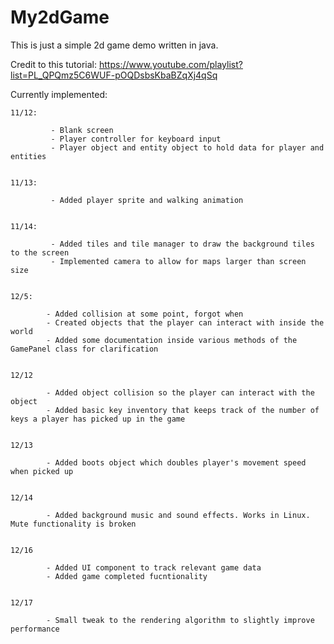 # My2dGame

This is just a simple 2d game demo written in java.

Credit to this tutorial: https://www.youtube.com/playlist?list=PL_QPQmz5C6WUF-pOQDsbsKbaBZqXj4qSq


Currently implemented:

    11/12:

             - Blank screen
             - Player controller for keyboard input
             - Player object and entity object to hold data for player and entities

    
    11/13:

             - Added player sprite and walking animation


    11/14:

             - Added tiles and tile manager to draw the background tiles to the screen
             - Implemented camera to allow for maps larger than screen size


    12/5:
            
            - Added collision at some point, forgot when
            - Created objects that the player can interact with inside the world
            - Added some documentation inside various methods of the GamePanel class for clarification 


    12/12

            - Added object collision so the player can interact with the object
            - Added basic key inventory that keeps track of the number of keys a player has picked up in the game


    12/13

            - Added boots object which doubles player's movement speed when picked up
            
            
    12/14
    
            - Added background music and sound effects. Works in Linux. Mute functionality is broken
            
            
    12/16
    
            - Added UI component to track relevant game data    
            - Added game completed fucntionality
            
            
    12/17
    
            - Small tweak to the rendering algorithm to slightly improve performance
            
